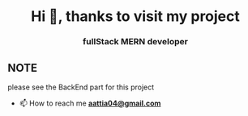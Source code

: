 
<h1 align="center">Hi 👋, thanks to visit my project </h1>
<h3 align="center">fullStack MERN developer</h3>

## NOTE
please see the BackEnd part for this project

- 📫 How to reach me **aattia04@gmail.com**




